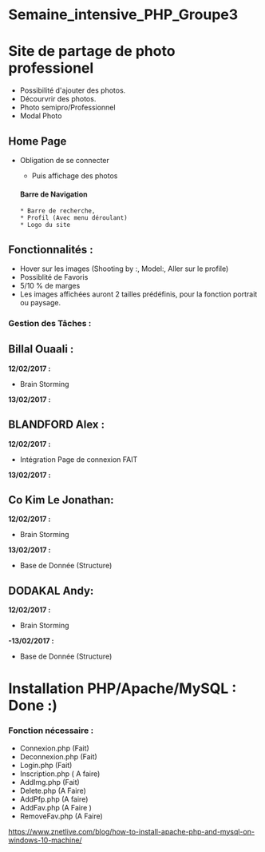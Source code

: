 # Semaine_intensive_PHP_Groupe3


# Site de partage de photo professionel

- Possibilité d'ajouter des photos.
- Décourvrir des photos.
- Photo semipro/Professionnel
- Modal Photo


## Home Page

- Obligation de se connecter
  * Puis affichage des photos

  #### Barre de Navigation
      * Barre de recherche,
      * Profil (Avec menu déroulant)
      * Logo du site

## Fonctionnalités :

- Hover sur les images (Shooting by :, Model:, Aller sur le profile)
- Possiblité de Favoris
- 5/10 % de marges
- Les images affichées auront 2 tailles prédéfinis, pour la fonction portrait ou paysage.



### Gestion des Tâches :

## Billal Ouaali :

**12/02/2017 :**
 - Brain Storming
 
**13/02/2017 :**


## BLANDFORD Alex :

**12/02/2017 :**
 - Intégration Page de connexion       FAIT

**13/02/2017 :**


## Co Kim Le Jonathan:

**12/02/2017 :**
 - Brain Storming
 
**13/02/2017 :**
 - Base de Donnée (Structure)

## DODAKAL Andy:

**12/02/2017 :**
 - Brain Storming
 
 **-13/02/2017 :**
 - Base de Donnée (Structure)
 

# Installation PHP/Apache/MySQL : Done :)

### Fonction nécessaire :

 - Connexion.php (Fait)
 - Deconnexion.php (Fait)
 - Login.php (Fait)
 - Inscription.php ( A faire)
 - AddImg.php (Fait)
 - Delete.php (A Faire)
 - AddPfp.php (A faire)
 - AddFav.php (A Faire )
 - RemoveFav.php (A Faire)
 


https://www.znetlive.com/blog/how-to-install-apache-php-and-mysql-on-windows-10-machine/

